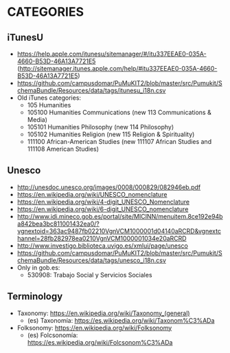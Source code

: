 CATEGORIES
==========

iTunesU
-------

 * https://help.apple.com/itunesu/sitemanager/#/itu337EEAE0-035A-4660-B53D-46A13A7721E5 (http://sitemanager.itunes.apple.com/help/#itu337EEAE0-035A-4660-B53D-46A13A7721E5)
 * https://github.com/campusdomar/PuMuKIT2/blob/master/src/Pumukit/SchemaBundle/Resources/data/tags/itunesu_i18n.csv
 * Old iTunes categories:
   * 105 Humanities
   * 105100 Humanities Communications (new 113 Communications & Media)
   * 105101 Humanities Philosophy (new 114 Philosophy)
   * 105102 Humanities Religion (new 115 Religion & Spirituality)
   * 111100 African-American Studies (new 111107 African Studies and 111108 American Studies)


Unesco
------

 * http://unesdoc.unesco.org/images/0008/000829/082946eb.pdf
 * https://en.wikipedia.org/wiki/UNESCO_nomenclature
 * https://en.wikipedia.org/wiki/4-digit_UNESCO_Nomenclature
 * https://en.wikipedia.org/wiki/6-digit_UNESCO_nomenclature
 * http://www.idi.mineco.gob.es/portal/site/MICINN/menuitem.8ce192e94ba842bea3bc811001432ea0/?vgnextoid=363ac9487fb02210VgnVCM1000001d04140aRCRD&vgnextchannel=28fb282978ea0210VgnVCM1000001034e20aRCRD
 * http://www.investigo.biblioteca.uvigo.es/xmlui/page/unesco
 * https://github.com/campusdomar/PuMuKIT2/blob/master/src/Pumukit/SchemaBundle/Resources/data/tags/unesco_i18n.csv
 * Only in gob.es:
   * 530908: Trabajo Social y Servicios Sociales


Terminology
-----------

 * Taxonomy:  https://en.wikipedia.org/wiki/Taxonomy_(general)
   * (es) Taxonomía: https://es.wikipedia.org/wiki/Taxonom%C3%ADa
 * Folksonomy: https://en.wikipedia.org/wiki/Folksonomy
   * (es) Folcsonomía: https://es.wikipedia.org/wiki/Folcsonom%C3%ADa
